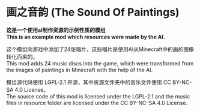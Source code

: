 # 画之音韵 (The Sound Of Paintings)
**这是一个使用ai制作资源的示例性质的模组**  
**This is an example mod which resources were made by the AI.**  

这个模组向游戏中添加了24张唱片，这些唱片是使用AI从Minecraft中的画的图像转化而来的。  
This mod adds 24 music discs into the game, which were transformed from the images of paintings in Minecraft with the help of the AI.  

模组源代码使用 LGPL-2.1 开源，其中资源文件夹中的音乐文件使用 CC BY-NC-SA 4.0 License。  
The source code of this mod is licensed under the LGPL-2.1 and the music files in resource folder are licensed under the CC BY-NC-SA 4.0 License.  
